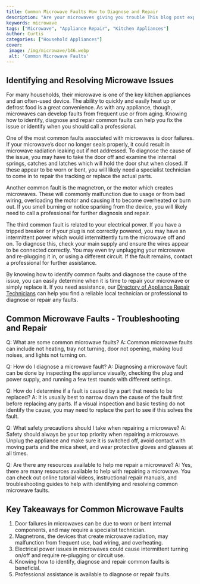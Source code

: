 ```yaml
---
title: Common Microwave Faults How to Diagnose and Repair
description: "Are your microwaves giving you trouble This blog post explores common microwave faults and how to diagnose and repair them so you can get back to enjoying your favorite meals"
keywords: microwave
tags: ["Microwave", "Appliance Repair", "Kitchen Appliances"]
author: Curtis
categories: ["Household Appliances"]
cover: 
 image: /img/microwave/146.webp
 alt: 'Common Microwave Faults'
---
```

## Identifying and Resolving Microwave Issues

For many households, their microwave is one of the key kitchen appliances and an often-used device. The ability to quickly and easily heat up or defrost food is a great convenience. As with any appliance, though, microwaves can develop faults from frequent use or from aging. Knowing how to identify, diagnose and repair common faults can help you fix the issue or identify when you should call a professional. 

One of the most common faults associated with microwaves is door failures. If your microwave’s door no longer seals properly, it could result in microwave radiation leaking out if not addressed. To diagnose the cause of the issue, you may have to take the door off and examine the internal springs, catches and latches which will hold the door shut when closed. If these appear to be worn or bent, you will likely need a specialist technician to come in to repair the tracking or replace the actual parts.

Another common fault is the magnetron, or the motor which creates microwaves. These will commonly malfunction due to usage or from bad wiring, overloading the motor and causing it to become overheated or burn out. If you smell burning or notice sparking from the device, you will likely need to call a professional for further diagnosis and repair.

The third common fault is related to your electrical power. If you have a tripped breaker or if your plug is not correctly powered, you may have an intermittent power which would intermittently turn the microwave off and on. To diagnose this, check your main supply and ensure the wires appear to be connected correctly. You may even try unplugging your microwave and re-plugging it in, or using a different circuit. If the fault remains, contact a professional for further assistance. 

By knowing how to identify common faults and diagnose the cause of the issue, you can easily determine when it is time to repair your microwave or simply replace it. If you need assistance, our [Directory of Appliance Repair Technicians](./pages/appliance-repair-technicians) can help you find a reliable local technician or professional to diagnose or repair any faults.

## Common Microwave Faults - Troubleshooting and Repair

Q: What are some common microwave faults?
A: Common microwave faults can include not heating, tray not turning, door not opening, making loud noises, and lights not turning on.

Q: How do I diagnose a microwave fault?
A: Diagnosing a microwave fault can be done by inspecting the appliance visually, checking the plug and power supply, and running a few test rounds with different settings.

Q: How do I determine if a fault is caused by a part that needs to be replaced?
A: It is usually best to narrow down the cause of the fault first before replacing any parts. If a visual inspection and basic testing do not identify the cause, you may need to replace the part to see if this solves the fault.

Q: What safety precautions should I take when repairing a microwave?
A: Safety should always be your top priority when repairing a microwave. Unplug the appliance and make sure it is switched off, avoid contact with moving parts and the mica sheet, and wear protective gloves and glasses at all times.

Q: Are there any resources available to help me repair a microwave?
A: Yes, there are many resources available to help with repairing a microwave. You can check out online tutorial videos, instructional repair manuals, and troubleshooting guides to help with identifying and resolving common microwave faults.

## Key Takeaways for Common Microwave Faults ##

1. Door failures in microwaves can be due to worn or bent internal components, and may require a specialist technician.
2. Magnetrons, the devices that create microwave radiation, may malfunction from frequent use, bad wiring, and overheating. 
3. Electrical power issues in microwaves could cause intermittent turning on/off and require re-plugging or circuit use.
4. Knowing how to identify, diagnose and repair common faults is beneficial. 
5. Professional assistance is available to diagnose or repair faults.
